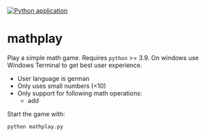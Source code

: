 [![Python application](https://github.com/daniel-leibold/mathplay/actions/workflows/python-app.yml/badge.svg)](https://github.com/daniel-leibold/mathplay/actions/workflows/python-app.yml)

# mathplay

Play a simple math game. Requires `python` >= 3.9. On windows use Windows Terminal to get best user experience.

- User language is german
- Only uses small numbers (<10)
- Only support for following math operations:
  - add

Start the game with:

```python
python mathplay.py
```
